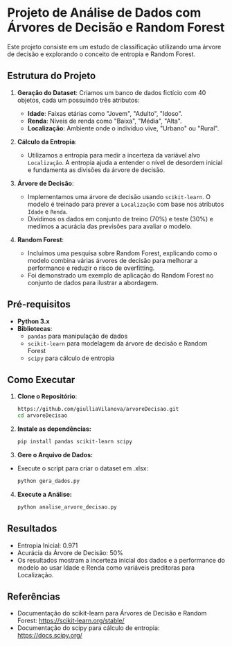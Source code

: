 # Projeto de Análise de Dados com Árvores de Decisão e Random Forest

Este projeto consiste em um estudo de classificação utilizando uma árvore de decisão e explorando o conceito de entropia e Random Forest.

## Estrutura do Projeto

1. **Geração do Dataset**: Criamos um banco de dados fictício com 40 objetos, cada um possuindo três atributos:
   - **Idade**: Faixas etárias como "Jovem", "Adulto", "Idoso".
   - **Renda**: Níveis de renda como "Baixa", "Média", "Alta".
   - **Localização**: Ambiente onde o indivíduo vive, "Urbano" ou "Rural".

2. **Cálculo da Entropia**: 
   - Utilizamos a entropia para medir a incerteza da variável alvo `Localização`. A entropia ajuda a entender o nível de desordem inicial e fundamenta as divisões da árvore de decisão.

3. **Árvore de Decisão**: 
   - Implementamos uma árvore de decisão usando `scikit-learn`. O modelo é treinado para prever a `Localização` com base nos atributos `Idade` e `Renda`.
   - Dividimos os dados em conjunto de treino (70%) e teste (30%) e medimos a acurácia das previsões para avaliar o modelo.

4. **Random Forest**:
   - Incluímos uma pesquisa sobre Random Forest, explicando como o modelo combina várias árvores de decisão para melhorar a performance e reduzir o risco de overfitting.
   - Foi demonstrado um exemplo de aplicação do Random Forest no conjunto de dados para ilustrar a abordagem.

## Pré-requisitos

- **Python 3.x**
- **Bibliotecas**:
  - `pandas` para manipulação de dados
  - `scikit-learn` para modelagem da árvore de decisão e Random Forest
  - `scipy` para cálculo de entropia

## Como Executar

1. **Clone o Repositório**:
   ```bash
   https://github.com/giulliaVilanova/arvoreDecisao.git
   cd arvoreDecisao
2. **Instale as dependências:**
    ```bash
   pip install pandas scikit-learn scipy

3. **Gere o Arquivo de Dados:**
- Execute o script para criar o dataset em .xlsx:
    ```bash
   python gera_dados.py
4. **Execute a Análise:**
    ```bash
   python analise_arvore_decisao.py
   
## Resultados

- Entropia Inicial: 0.971
- Acurácia da Árvore de Decisão: 50%
- Os resultados mostram a incerteza inicial dos dados e a performance do modelo ao usar Idade e Renda como variáveis preditoras para Localização.

## Referências

- Documentação do scikit-learn para Árvores de Decisão e Random Forest: https://scikit-learn.org/stable/
- Documentação do scipy para cálculo de entropia: https://docs.scipy.org/

